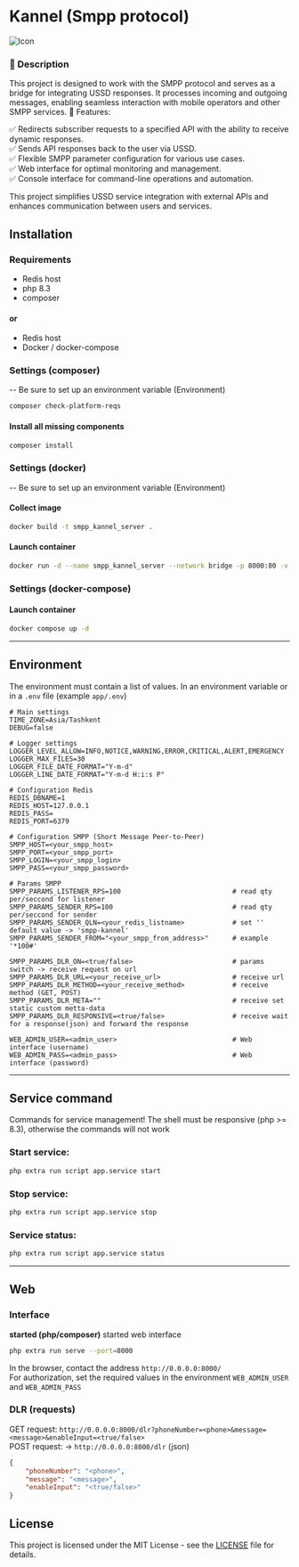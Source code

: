# Kannel (Smpp protocol)

![Icon](https://raw.githubusercontent.com/Flytachi/kannel/public/favicon.svg)

### 📌 Description

This project is designed to work with the SMPP protocol and serves as a bridge for integrating USSD responses. It processes incoming and outgoing messages, enabling seamless interaction with mobile operators and other SMPP services.
🔧 Features:

✅ Redirects subscriber requests to a specified API with the ability to receive dynamic responses.<br>
✅ Sends API responses back to the user via USSD.<br>
✅ Flexible SMPP parameter configuration for various use cases.<br>
✅ Web interface for optimal monitoring and management.<br>
✅ Console interface for command-line operations and automation.

This project simplifies USSD service integration with external APIs and enhances communication between users and services.

## Installation

### Requirements
- Redis host
- php 8.3
- composer
#### or
- Redis host
- Docker / docker-compose

### Settings (composer)
-- Be sure to set up an environment variable (Environment)

```sh
composer check-platform-reqs
```
#### Install all missing components
```sh
composer install
```

### Settings (docker)
-- Be sure to set up an environment variable (Environment)

#### Collect image
```sh
docker build -t smpp_kannel_server .
```
#### Launch container
```sh
docker run -d --name smpp_kannel_server --network bridge -p 8000:80 -v $(pwd):/var/www/html smpp_kannel_server
```

### Settings (docker-compose)
#### Launch container
```sh
docker compose up -d
```

<hr>

## Environment
The environment must contain a list of values. 
In an environment variable or in a `.env` file (example `app/.env`)
```.env
# Main settings
TIME_ZONE=Asia/Tashkent
DEBUG=false

# Logger settings
LOGGER_LEVEL_ALLOW=INFO,NOTICE,WARNING,ERROR,CRITICAL,ALERT,EMERGENCY
LOGGER_MAX_FILES=30
LOGGER_FILE_DATE_FORMAT="Y-m-d"
LOGGER_LINE_DATE_FORMAT="Y-m-d H:i:s P"

# Configuration Redis
REDIS_DBNAME=1
REDIS_HOST=127.0.0.1
REDIS_PASS=
REDIS_PORT=6379

# Configuration SMPP (Short Message Peer-to-Peer)
SMPP_HOST=<your_smpp_host>
SMPP_PORT=<your_smpp_port>
SMPP_LOGIN=<your_smpp_login>
SMPP_PASS=<your_smpp_password>

# Params SMPP
SMPP_PARAMS_LISTENER_RPS=100                            # read qty per/seccond for listener
SMPP_PARAMS_SENDER_RPS=100                              # read qty per/seccond for sender
SMPP_PARAMS_SENDER_QLN=<your_redis_listname>            # set '' default value -> 'smpp-kannel'
SMPP_PARAMS_SENDER_FROM="<your_smpp_from_address>"      # example '*100#'

SMPP_PARAMS_DLR_ON=<true/false>                         # params switch -> receive request on url
SMPP_PARAMS_DLR_URL=<your_receive_url>                  # receive url
SMPP_PARAMS_DLR_METHOD=<your_receive_method>            # receive method (GET, POST)
SMPP_PARAMS_DLR_META=""                                 # receive set static custom metta-data
SMPP_PARAMS_DLR_RESPONSIVE=<true/false>                 # receive wait for a response(json) and forward the response

WEB_ADMIN_USER=<admin_user>                             # Web interface (username)
WEB_ADMIN_PASS=<admin_pass>                             # Web interface (password)
```

<hr>

## Service command
Commands for service management! The shell must be responsive (php >= 8.3), 
otherwise the commands will not work
### Start service:
```sh
php extra run script app.service start 
```

### Stop service:
```sh 
php extra run script app.service stop 
```

### Service status:
```sh 
php extra run script app.service status 
```
<hr>

## Web

### Interface
<strong>started (php/composer)</strong>
started web interface
```sh 
php extra run serve --port=8000
```

In the browser, contact the address `http://0.0.0.0:8000/`<br>
For authorization, set the required values in the environment
`WEB_ADMIN_USER` and `WEB_ADMIN_PASS`

### DLR (requests)
GET request:
`http://0.0.0.0:8000/dlr?phoneNumber=<phone>&message=<message>&enableInput=<true/false>`<br>
POST request: -> `http://0.0.0.0:8000/dlr` (json)
```json
{
    "phoneNumber": "<phone>",
    "message": "<message>",
    "enableInput": "<true/false>"
}
```

## License
This project is licensed under the MIT License - see the [LICENSE](LICENSE) file for details.
